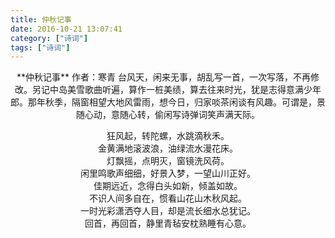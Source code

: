 ```yaml
---
title: 仲秋记事
date: 2016-10-21 13:07:41
category: ["诗词"]
tags: ["诗词"]
---
```


<center>
**仲秋记事**
作者：寒青
<!--more-->
台风天，闲来无事，胡乱写一首，一次写落，不再修改。另记中岛美雪歌曲听遍，算作一桩美绩，算去往来时光，犹是志得意满少年郎。那年秋季，隔窗相望大地风雷雨，想今日，归家啖茶闲谈有风趣。可谓是，景随心动，意随心转，偷闲写诗弹词笑声满天际。

狂风起，转陀螺，水跳滴秋禾。   
金黄满地滚波浪，油绿流水漫花床。    
灯飘摇，点明灭，窗镜洗风荷。    
闲里鸣歌声细细，好景入梦，一望山川正好。            
佳期远近，念得白头如新，倾盖如故。                   
不识人间多自在，惯看山花山木秋风起。      
一时光彩潇洒夺人目，却是流长细水总犹记。        
回首，再回首，静里青毡安枕熟睡有心意。     
</center>